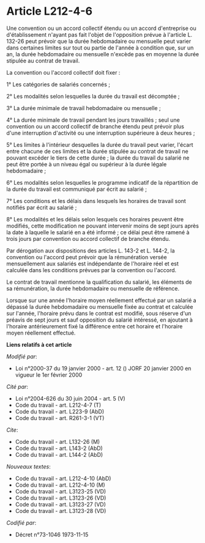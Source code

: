 # Article L212-4-6

Une convention ou un accord collectif étendu ou un accord d'entreprise ou d'établissement n'ayant pas fait l'objet de
l'opposition prévue à l'article L. 132-26 peut prévoir que la durée hebdomadaire ou mensuelle peut varier dans certaines
limites sur tout ou partie de l'année à condition que, sur un an, la durée hebdomadaire ou mensuelle n'excède pas en moyenne
la durée stipulée au contrat de travail.

La convention ou l'accord collectif doit fixer :

1° Les catégories de salariés concernés ;

2° Les modalités selon lesquelles la durée du travail est décomptée ;

3° La durée minimale de travail hebdomadaire ou mensuelle ;

4° La durée minimale de travail pendant les jours travaillés ; seul une convention ou un accord collectif de branche étendu
peut prévoir plus d'une interruption d'activité ou une interruption supérieure à deux heures ;

5° Les limites à l'intérieur desquelles la durée du travail peut varier, l'écart entre chacune de ces limites et la durée
stipulée au contrat de travail ne pouvant excéder le tiers de cette durée ; la durée du travail du salarié ne peut être
portée à un niveau égal ou supérieur à la durée légale hebdomadaire ;

6° Les modalités selon lesquelles le programme indicatif de la répartition de la durée du travail est communiqué par écrit au
salarié ;

7° Les conditions et les délais dans lesquels les horaires de travail sont notifiés par écrit au salarié ;

8° Les modalités et les délais selon lesquels ces horaires peuvent être modifiés, cette modification ne pouvant intervenir
moins de sept jours après la date à laquelle le salarié en a été informé ; ce délai peut être ramené à trois jours par
convention ou accord collectif de branche étendu.

Par dérogation aux dispositions des articles L. 143-2 et L. 144-2, la convention ou l'accord peut prévoir que la rémunération
versée mensuellement aux salariés est indépendante de l'horaire réel et est calculée dans les conditions prévues par la
convention ou l'accord.

Le contrat de travail mentionne la qualification du salarié, les éléments de sa rémunération, la durée hebdomadaire ou
mensuelle de référence.

Lorsque sur une année l'horaire moyen réellement effectué par un salarié a dépassé la durée hebdomadaire ou mensuelle fixée
au contrat et calculée sur l'année, l'horaire prévu dans le contrat est modifié, sous réserve d'un préavis de sept jours et
sauf opposition du salarié intéressé, en ajoutant à l'horaire antérieurement fixé la différence entre cet horaire et
l'horaire moyen réellement effectué.

**Liens relatifs à cet article**

_Modifié par_:

  - Loi n°2000-37 du 19 janvier 2000 - art. 12 () JORF 20 janvier 2000 en vigueur le 1er février 2000

_Cité par_:

  - Loi n°2004-626 du 30 juin 2004 - art. 5 (V)
  - Code du travail - art. L212-4-7 (T)
  - Code du travail - art. L223-9 (AbD)
  - Code du travail - art. R261-3-1 (VT)

_Cite_:

  - Code du travail - art. L132-26 (M)
  - Code du travail - art. L143-2 (AbD)
  - Code du travail - art. L144-2 (AbD)

_Nouveaux textes_:

  - Code du travail - art. L212-4-10 (AbD)
  - Code du travail - art. L212-4-10 (M)
  - Code du travail - art. L3123-25 (VD)
  - Code du travail - art. L3123-26 (VD)
  - Code du travail - art. L3123-27 (VD)
  - Code du travail - art. L3123-28 (VD)

_Codifié par_:

  - Décret n°73-1046 1973-11-15
